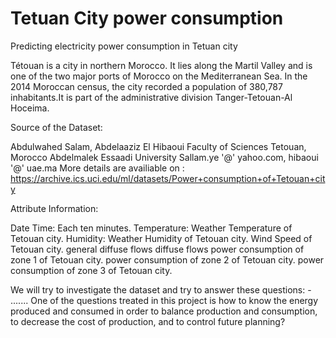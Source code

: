 # Tetuan City power consumption
Predicting electricity power consumption in Tetuan city

Tétouan  is a city in northern Morocco. It lies along the Martil Valley and is one of the two major ports of Morocco on the Mediterranean Sea. In the 2014 Moroccan census, the city recorded a population of 380,787 inhabitants.It is part of the administrative division Tanger-Tetouan-Al Hoceima.

Source of the Dataset:

Abdulwahed Salam, Abdelaaziz El Hibaoui
Faculty of Sciences
Tetouan, Morocco
Abdelmalek Essaadi University
Sallam.ye '@' yahoo.com, hibaoui '@' uae.ma
More details are availiable on : https://archive.ics.uci.edu/ml/datasets/Power+consumption+of+Tetouan+city

Attribute Information:

Date Time: Each ten minutes.
Temperature: Weather Temperature of Tetouan city.
Humidity: Weather Humidity of Tetouan city.
Wind Speed of Tetouan city.
general diffuse flows
diffuse flows
power consumption of zone 1 of Tetouan city.
power consumption of zone 2 of Tetouan city.
power consumption of zone 3 of Tetouan city.


We will try to investigate the dataset and try to answer these questions:
        - .......
One of the questions treated in this project is how to know the energy produced and consumed in order to balance production and consumption, to decrease the cost of production, and to control future planning?
